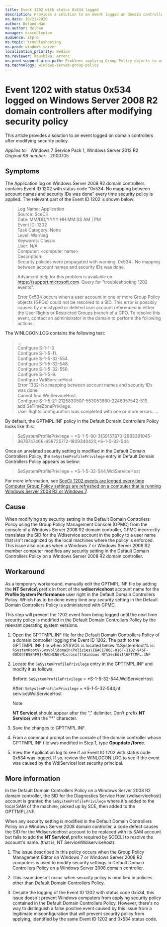 ```yaml
---
title: Event 1202 with status 0x534 logged
description: Provides a solution to an event logged on domain controllers after modifying security policy.
ms.date: 10/21/2020
author: Deland-Han 
ms.author: delhan
manager: dcscontentpm
audience: itpro
ms.topic: troubleshooting
ms.prod: windows-server
localization_priority: medium
ms.reviewer: kaushika, arrenc
ms.prod-support-area-path: Problems applying Group Policy objects to users or computers
ms.technology: windows-server-group-policy
---
```

# Event 1202 with status 0x534 logged on Windows Server 2008 R2 domain controllers after modifying security policy

This article provides a solution to an event logged on domain controllers after modifying security policy.

_Applies to:_ &nbsp; Windows 7 Service Pack 1, Windows Server 2012 R2  
_Original KB number:_ &nbsp; 2000705

## Symptoms

The Application log on Windows Server 2008 R2 domain controllers contains Event ID 1202 with status code "0x534: No mapping between account names and security IDs was done" every time security policy is applied. The relevant part of the Event ID 1202 is shown below:

> Log Name: Application  
Source: SceCli  
Date: MM/DD/YYYY HH:MM:SS AM | PM  
Event ID: 1202  
Task Category: None  
Level: Warning  
Keywords: Classic  
User: N/A  
Computer: \<computer name>  
Description:  
Security policies were propagated with warning. 0x534 : No mapping between account names and security IDs was done.
>
> Advanced help for this problem is available on https://support.microsoft.com. Query for "troubleshooting 1202 events".
>
> Error 0x534 occurs when a user account in one or more Group Policy objects (GPOs) could not be resolved to a SID.  This error is possibly caused by a mistyped or deleted user account referenced in either the User Rights or Restricted Groups branch of a GPO.  To resolve this event, contact an administrator in the domain to perform the following actions:  

The WINLOGON.LOG contains the following text: 

> ...  
Configure S-1-1-0.  
Configure S-1-5-11.  
Configure S-1-5-32-554.  
Configure S-1-5-32-548.  
Configure S-1-5-32-550.  
Configure S-1-5-9.  
Configure WdiServiceHost.  
Error 1332: No mapping between account names and security IDs was done.  
  Cannot find WdiServiceHost.  
Configure S-1-5-21-2125830507-553053660-2246957542-519.  
  add SeTimeZonePrivilege.  
 User Rights configuration was completed with one or more errors.
...

By default, the GPTMPL.INF policy in the Default Domain Controllers Policy looks like this:
> SeSystemProfilePrivilege = *S-1-5-80-3139157870-2983391045-3678747466-658725712-1809340420,*S-1-5-32-544  

Once an unrelated security setting is modified in the Default Domain Controllers Policy, the `SeSystemProfilePrivilege` entry in Default Domain Controllers Policy appears as below:  
> SeSystemProfilePrivilege = *S-1-5-32-544,WdiServiceHost

For more information, see [SceCli 1202 events are logged every time Computer Group Policy settings are refreshed on a computer that is running Windows Server 2008 R2 or Windows 7](https://support.microsoft.com/help/974639).

## Cause

When modifying any security setting in the Default Domain Controllers Policy using the Group Policy Management Console (GPMC) from the console of a Windows Server 2008 R2 domain controller, GPMC incorrectly translates the SID for the Wdiservice account in the policy to a user name that isn't recognized by the local machines where the policy is enforced.
This issue also occurs when a Windows 7 or Windows Server 2008 R2 member computer modifies any security setting in the Default Domain Controllers Policy on a Windows Server 2008 R2 domain controller.

## Workaround

As a temporary workaround, manually edit the GPTMPL.INF file by adding the **NT Service\\** prefix in front of the **wdiservicehost** account name for the **Profile System Performance** user right in the Default Domain Controllers Policy. Which has to be done every time *any security* setting in the Default Domain Controllers Policy is administered with GPMC.

This step will prevent the 1202 event from being logged until the next time security policy is modified in the Default Domain Controllers Policy by the relevant operating system versions.

1. Open the GPTTMPL.INF file for the Default Domain Controllers Policy of a domain controller logging the Event ID 1202. The path to the GPTTMPL.INF file when SYSVOL is located below %SystemRoot% is:  
    `%SystemRoot%\Sysvol\domain\Policies\{6AC1786C-016F-11D2-945F-00C04fB984F9}\MACHINE\Microsoft\Windows NT\SecEdit\GPTTMPL.INF`

2. Locate the `SeSystemProfilePrivilege` entry in the GPTTMPL.INF and modify it as follows:

    Before: `SeSystemProfilePrivilege` = *S-1-5-32-544,WdiServiceHost  

    After: `SeSystemProfilePrivilege` = *S-1-5-32-544,nt service\WdiServiceHost

    > [!NOTE]
    > **NT Service\\** should appear after the "," delimiter. Don't prefix **NT Service\\** with the "*" character.

3. Save the changes to GPTTMPL.INF.

4. From a command prompt on the console of the domain controller whose GPTTMPL.INF file was modified in Step 1, type **Gpupdate /force.**  

5. View the Application log to see if an Event ID 1202 with status code 0x534 was logged. If so, review the WINLOGON.LOG to see if the event was caused by the WdiServiceHost security principal.

## More information

In the Default Domain Controllers Policy on a Windows Server 2008 R2 domain controller, the SID for the Diagnostics Service Host (wdiservicehost) account is granted the `SeSystemProfilePrivilege` where it's added to the local SAM of the machine, picked up by SCE, then added to the GPTTMPL.INF.

When any security setting is modified in the Default Domain Controllers Policy on a Windows Server 2008 domain controller, a code defect causes the SID for the Wdiservicehost account to be replaced with its SAM account but fails to add the **NT Service\\** prefix required by SCECLI to resolve the account's name. (that is, NT Service\Wdiservicehost).

1. The issue described in this policy occurs when the Group Policy Management Editor on Windows 7 or Windows Server 2008 R2 computers is used to modify security settings in Default Domain Controllers Policy on a Windows Server 2008 domain controller.

2. This issue doesn't occur when security policy is modified in policies other than Default Domain Controllers Policy.

3. Despite the logging of the Event ID 1202 with status code 0x534, this issue doesn't prevent Windows computers from applying security policy contained in the Default Domain Controllers Policy. However, there's no way to distinguish a false positive event caused by this issue from a legitimate misconfiguration that will prevent security policy from applying, identified by the same Event ID 1202 and 0x534 status code.
